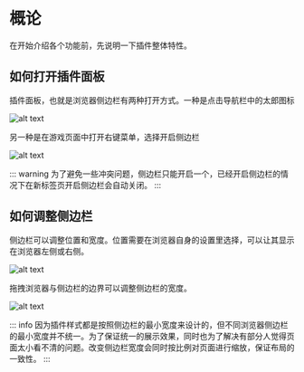# 概论

在开始介绍各个功能前，先说明一下插件整体特性。

## 如何打开插件面板

插件面板，也就是浏览器侧边栏有两种打开方式。一种是点击导航栏中的太郎图标

![alt text](/assets/intro/img1.png)

另一种是在游戏页面中打开右键菜单，选择开启侧边栏

![alt text](/assets/intro/img2.png)

::: warning
为了避免一些冲突问题，侧边栏只能开启一个，已经开启侧边栏的情况下在新标签页开启侧边栏会自动关闭。
:::

## 如何调整侧边栏

侧边栏可以调整位置和宽度。位置需要在浏览器自身的设置里选择，可以让其显示在浏览器左侧或右侧。

![alt text](/assets/intro/img3.png)

拖拽浏览器与侧边栏的边界可以调整侧边栏的宽度。

![alt text](/assets/intro/img4.gif)

::: info
因为插件样式都是按照侧边栏的最小宽度来设计的，但不同浏览器侧边栏的最小宽度并不统一。为了保证统一的展示效果，同时也为了解决有部分人觉得页面太小看不清的问题。改变侧边栏宽度会同时按比例对页面进行缩放，保证布局的一致性。
:::
